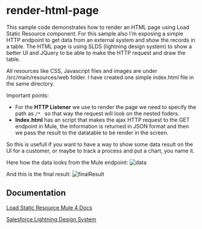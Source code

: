 
# render-html-page

This sample code demonstrates how to render an HTML page using Load Static Resource component. For this sample also 
I'm exposing a simple HTTP endpoint to get data from an external system and show the records in a table. The HTML page
is using SLDS (lightning design system) to show a better UI and JQuery to be able to make the HTTP request and draw
the table.

All resources like CSS, Javascript files and images are under /src/main/resources/web folder. I have created one simple
index.html file in the same directory.

Important points:

* For the **HTTP Listener** we use to render the page we need to specify the path as ```/* ``` so that way the request will look on the nested foders.
* **Index.html** has an script that makes the ajax HTTP request to the GET endpoint in Mule, the information is returned in JSON format and then we pass the result to the datatable to be render in the screen.


So this is usefull if you want to have a way to show some data result on the UI for a customer, or maybe to track a process and put a chart, you name it.

Here how the data looks from the Mule endpoint:
![data](https://user-images.githubusercontent.com/1028534/166938211-be0e6e58-7dcc-4c70-9f5a-d24cb88c42c9.png)

And this is the final result:
![finalResult](https://user-images.githubusercontent.com/1028534/166938247-0f125244-eda7-4dee-9172-92c1ba0f1191.png)






## Documentation

[Load Static Resource Mule 4 Docs](https://docs.mulesoft.com/http-connector/1.6/http-load-static-res-task)

[Salesforce Lightning Design System](https://www.lightningdesignsystem.com/)












